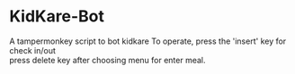 # KidKare-Bot
A tampermonkey script to bot kidkare
To operate, press the 'insert' key for check in/out<br>
press delete key after choosing menu for enter meal. 
